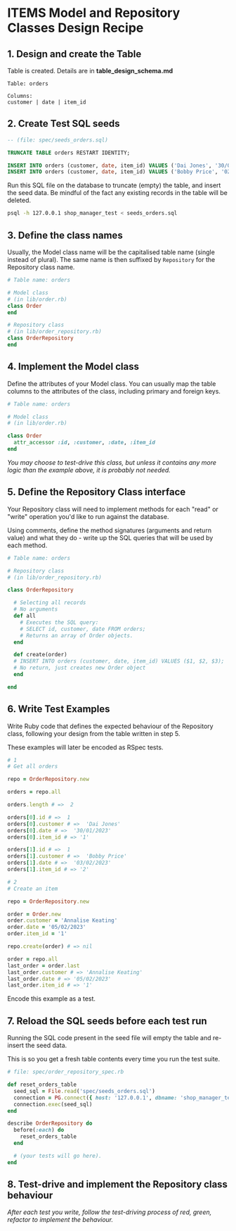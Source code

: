 # ITEMS Model and Repository Classes Design Recipe

## 1. Design and create the Table

Table is created. Details are in **table_design_schema.md**

```
Table: orders

Columns:
customer | date | item_id
```

## 2. Create Test SQL seeds

```sql
-- (file: spec/seeds_orders.sql)

TRUNCATE TABLE orders RESTART IDENTITY; 

INSERT INTO orders (customer, date, item_id) VALUES ('Dai Jones', '30/01/2023', '1');
INSERT INTO orders (customer, date, item_id) VALUES ('Bobby Price', '02/04/2023', '2');
```

Run this SQL file on the database to truncate (empty) the table, and insert the seed data. Be mindful of the fact any existing records in the table will be deleted.

```bash
psql -h 127.0.0.1 shop_manager_test < seeds_orders.sql
```

## 3. Define the class names

Usually, the Model class name will be the capitalised table name (single instead of plural). The same name is then suffixed by `Repository` for the Repository class name.

```ruby
# Table name: orders

# Model class
# (in lib/order.rb)
class Order
end

# Repository class
# (in lib/order_repository.rb)
class OrderRepository
end
```

## 4. Implement the Model class

Define the attributes of your Model class. You can usually map the table columns to the attributes of the class, including primary and foreign keys.

```ruby
# Table name: orders

# Model class
# (in lib/order.rb)

class Order
  attr_accessor :id, :customer, :date, :item_id
end
```

*You may choose to test-drive this class, but unless it contains any more logic than the example above, it is probably not needed.*

## 5. Define the Repository Class interface

Your Repository class will need to implement methods for each "read" or "write" operation you'd like to run against the database.

Using comments, define the method signatures (arguments and return value) and what they do - write up the SQL queries that will be used by each method.

```ruby
# Table name: orders

# Repository class
# (in lib/order_repository.rb)

class OrderRepository

  # Selecting all records
  # No arguments
  def all
    # Executes the SQL query:
    # SELECT id, customer, date FROM orders;
    # Returns an array of Order objects.
  end

  def create(order)
  # INSERT INTO orders (customer, date, item_id) VALUES ($1, $2, $3);
  # No return, just creates new Order object
  end

end
```

## 6. Write Test Examples

Write Ruby code that defines the expected behaviour of the Repository class, following your design from the table written in step 5.

These examples will later be encoded as RSpec tests.

```ruby
# 1
# Get all orders

repo = OrderRepository.new

orders = repo.all

orders.length # =>  2

orders[0].id # =>  1
orders[0].customer # =>  'Dai Jones'
orders[0].date # =>  '30/01/2023'
orders[0].item_id # => '1'

orders[1].id # =>  1
orders[1].customer # =>  'Bobby Price'
orders[1].date # =>  '03/02/2023'
orders[1].item_id # => '2'

# 2
# Create an item

repo = OrderRepository.new

order = Order.new
order.customer = 'Annalise Keating'
order.date = '05/02/2023'
order.item_id = '1'

repo.create(order) # => nil

order = repo.all
last_order = order.last
last_order.customer # => 'Annalise Keating'
last_order.date # => '05/02/2023'
last_order.item_id # => '1'
```

Encode this example as a test.

## 7. Reload the SQL seeds before each test run

Running the SQL code present in the seed file will empty the table and re-insert the seed data.

This is so you get a fresh table contents every time you run the test suite.

```ruby
# file: spec/order_repository_spec.rb

def reset_orders_table
  seed_sql = File.read('spec/seeds_orders.sql')
  connection = PG.connect({ host: '127.0.0.1', dbname: 'shop_manager_test' })
  connection.exec(seed_sql)
end

describe OrderRepository do
  before(:each) do 
    reset_orders_table
  end

  # (your tests will go here).
end
```

## 8. Test-drive and implement the Repository class behaviour

_After each test you write, follow the test-driving process of red, green, refactor to implement the behaviour._

